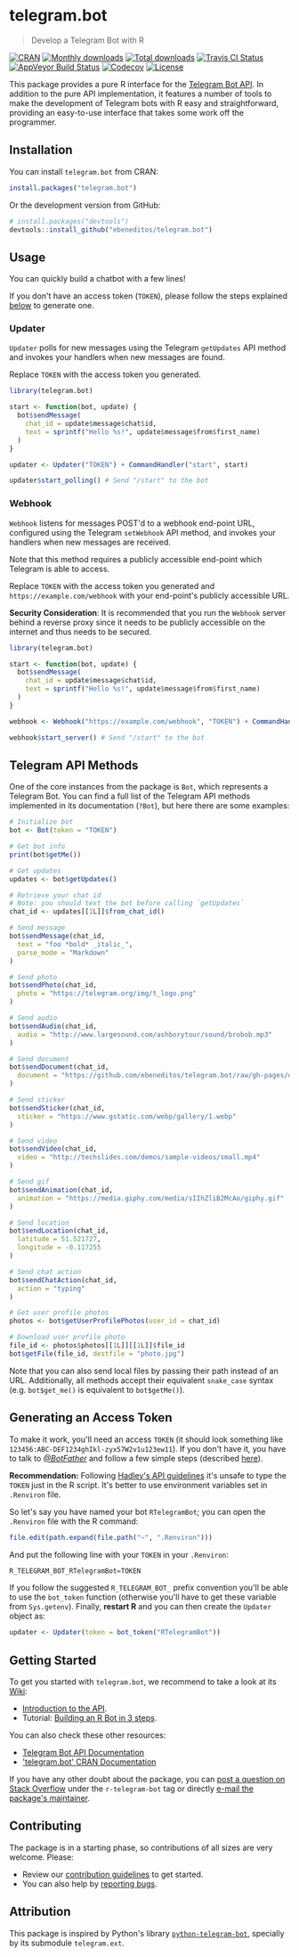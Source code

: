 # telegram.bot

> Develop a Telegram Bot with R

[![CRAN](http://www.r-pkg.org/badges/version/telegram.bot)](https://cran.r-project.org/package=telegram.bot)
[![Monthly downloads](https://cranlogs.r-pkg.org/badges/telegram.bot)](https://www.r-pkg.org/pkg/telegram.bot)
[![Total downloads](https://cranlogs.r-pkg.org/badges/grand-total/telegram.bot)](https://www.r-pkg.org/pkg/telegram.bot)
[![Travis CI Status](https://travis-ci.org/ebeneditos/telegram.bot.svg?branch=master)](https://travis-ci.org/ebeneditos/telegram.bot)
[![AppVeyor Build Status](https://ci.appveyor.com/api/projects/status/github/ebeneditos/telegram.bot?svg=true)](https://ci.appveyor.com/project/ebeneditos/telegram-bot)
[![Codecov](https://codecov.io/gh/ebeneditos/telegram.bot/branch/master/graphs/badge.svg?branch=master)](https://app.codecov.io/gh/ebeneditos/telegram.bot)
[![License](https://img.shields.io/cran/l/telegram.bot.svg)](https://www.gnu.org/licenses/gpl-3.0.html)

This package provides a pure R interface for the [Telegram Bot API](http://core.telegram.org/bots/api). In addition to the pure API implementation, it features a number of tools to make the development of Telegram bots with R easy and straightforward, providing an easy-to-use interface that takes some work off the programmer.

## Installation

You can install `telegram.bot` from CRAN:

``` r
install.packages("telegram.bot")
```

Or the development version from GitHub:

``` r
# install.packages("devtools")
devtools::install_github("ebeneditos/telegram.bot")
```

## Usage

You can quickly build a chatbot with a few lines!

If you don't have an access token (`TOKEN`), please follow the steps explained 
[below](#generating-an-access-token) to generate one.

### Updater

`Updater` polls for new messages using the Telegram `getUpdates` API method and invokes 
your handlers when new messages are found.

Replace `TOKEN` with the access token you generated.

```r
library(telegram.bot)

start <- function(bot, update) {
  bot$sendMessage(
    chat_id = update$message$chat$id,
    text = sprintf("Hello %s!", update$message$from$first_name)
  )
}

updater <- Updater("TOKEN") + CommandHandler("start", start)

updater$start_polling() # Send "/start" to the bot
```

### Webhook

`Webhook` listens for messages POST'd to a webhook end-point URL, configured using the 
Telegram `setWebhook` API method, and invokes your handlers when new messages are received.

Note that this method requires a publicly accessible end-point which Telegram is able to access.

Replace `TOKEN` with the access token you generated and `https://example.com/webhook` with
your end-point's publicly accessible URL.

**Security Consideration**: It is recommended that you run the `Webhook` server behind a reverse 
proxy since it needs to be publicly accessible on the internet and thus needs to be secured.

```r
library(telegram.bot)

start <- function(bot, update) {
  bot$sendMessage(
    chat_id = update$message$chat$id,
    text = sprintf("Hello %s!", update$message$from$first_name)
  )
}

webhook <- Webhook("https://example.com/webhook", "TOKEN") + CommandHandler("start", start)

webhook$start_server() # Send "/start" to the bot
```

## Telegram API Methods

One of the core instances from the package is `Bot`, which represents a Telegram Bot. You can find a full list of the Telegram API methods implemented in its documentation (`?Bot`), but here there are some examples:

```r
# Initialize bot
bot <- Bot(token = "TOKEN")

# Get bot info
print(bot$getMe())

# Get updates
updates <- bot$getUpdates()

# Retrieve your chat id
# Note: you should text the bot before calling `getUpdates`
chat_id <- updates[[1L]]$from_chat_id()

# Send message
bot$sendMessage(chat_id,
  text = "foo *bold* _italic_",
  parse_mode = "Markdown"
)

# Send photo
bot$sendPhoto(chat_id,
  photo = "https://telegram.org/img/t_logo.png"
)

# Send audio
bot$sendAudio(chat_id,
  audio = "http://www.largesound.com/ashborytour/sound/brobob.mp3"
)

# Send document
bot$sendDocument(chat_id,
  document = "https://github.com/ebeneditos/telegram.bot/raw/gh-pages/docs/telegram.bot.pdf"
)

# Send sticker
bot$sendSticker(chat_id,
  sticker = "https://www.gstatic.com/webp/gallery/1.webp"
)

# Send video
bot$sendVideo(chat_id,
  video = "http://techslides.com/demos/sample-videos/small.mp4"
)

# Send gif
bot$sendAnimation(chat_id,
  animation = "https://media.giphy.com/media/sIIhZliB2McAo/giphy.gif"
)

# Send location
bot$sendLocation(chat_id,
  latitude = 51.521727,
  longitude = -0.117255
)

# Send chat action
bot$sendChatAction(chat_id,
  action = "typing"
)

# Get user profile photos
photos <- bot$getUserProfilePhotos(user_id = chat_id)

# Download user profile photo
file_id <- photos$photos[[1L]][[1L]]$file_id
bot$getFile(file_id, destfile = "photo.jpg")
```

Note that you can also send local files by passing their path instead of an URL. Additionally, all methods accept their equivalent `snake_case` syntax (e.g. `bot$get_me()` is equivalent to `bot$getMe()`).

## Generating an Access Token

To make it work, you'll need an access `TOKEN` (it should look something like `123456:ABC-DEF1234ghIkl-zyx57W2v1u123ew11`). If you don't have it, you have to talk to [*@BotFather*](https://telegram.me/botfather) and follow a few simple steps (described [here](https://core.telegram.org/bots#6-botfather)).

**Recommendation:** Following [Hadley's API
guidelines](https://github.com/r-lib/httr/blob/master/vignettes/api-packages.Rmd#appendix-api-key-best-practices)
it's unsafe to type the `TOKEN` just in the R script. It's better to use
environment variables set in `.Renviron` file.

So let's say you have named your bot `RTelegramBot`; you can open the `.Renviron` file with the R command:

```r
file.edit(path.expand(file.path("~", ".Renviron")))
```

And put the following line with your `TOKEN` in your `.Renviron`:

```r
R_TELEGRAM_BOT_RTelegramBot=TOKEN
```
If you follow the suggested `R_TELEGRAM_BOT_` prefix convention you'll be able
to use the `bot_token` function (otherwise you'll have to get
these variable from `Sys.getenv`). Finally, **restart R** and you can then create the `Updater` object as:

```r
updater <- Updater(token = bot_token("RTelegramBot"))
```

## Getting Started

To get you started with `telegram.bot`, we recommend to take a look at its [Wiki](https://github.com/ebeneditos/telegram.bot/wiki):

- [Introduction to the API](https://github.com/ebeneditos/telegram.bot/wiki/Introduction-to-the-API).
- Tutorial: [Building an R Bot in 3 steps](https://github.com/ebeneditos/telegram.bot/wiki/Building-an-R-Bot-in-3-steps).

You can also check these other resources:

- [Telegram Bot API Documentation](https://core.telegram.org/bots/api)
- ['telegram.bot' CRAN Documentation](https://CRAN.R-project.org/package=telegram.bot/telegram.bot.pdf)

If you have any other doubt about the package, you can [post a question on Stack Overflow](https://stackoverflow.com/questions/ask) under the `r-telegram-bot` tag or directly [e-mail the package's maintainer](mailto:ebeneditos@gmail.com).

## Contributing

The package is in a starting phase, so contributions of all sizes are very welcome. Please:
- Review our [contribution guidelines](https://github.com/ebeneditos/telegram.bot/blob/master/.github/CONTRIBUTING.md) to get started.
- You can also help by [reporting bugs](https://github.com/ebeneditos/telegram.bot/issues/new).

## Attribution

This package is inspired by Python's library
[`python-telegram-bot`](https://github.com/python-telegram-bot/python-telegram-bot), specially by its submodule `telegram.ext`.
